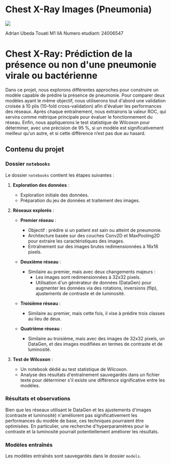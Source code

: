 # Chest X-Ray Images (Pneumonia)

<a target="_blank" href="https://cookiecutter-data-science.drivendata.org/">
    <img src="https://img.shields.io/badge/CCDS-Project%20template-328F97?logo=cookiecutter" />
</a>

Adrian Ubeda Touati M1 IIA
Numero etudiant: 24006547


# Chest X-Ray: Prédiction de la présence ou non d'une pneumonie virale ou bactérienne

Dans ce projet, nous explorons différentes approches pour construire un modèle capable de prédire la présence de pneumonie. Pour comparer deux modèles ayant le même objectif, nous utiliserons tout d'abord une validation croisée à 10 plis (10-fold cross-validation) afin d'évaluer les performances des réseaux. Après chaque entraînement, nous extrairons la valeur ROC, qui servira comme métrique principale pour évaluer le fonctionnement du réseau. Enfin, nous appliquerons le test statistique de Wilcoxon pour déterminer, avec une précision de 95 %, si un modèle est significativement meilleur qu’un autre, et si cette différence n’est pas due au hasard.

## Contenu du projet

### Dossier `notebooks`

Le dossier `notebooks` contient les étapes suivantes :

1. **Exploration des données** :
   - Exploration initiale des données.
   - Préparation du jeu de données et traitement des images.

2. **Réseaux explorés** :
   - **Premier réseau** : 
     - Objectif : prédire si un patient est sain ou atteint de pneumonie.
     - Architecture basée sur des couches Conv2D et MaxPooling2D pour extraire les caractéristiques des images.
     - Entraînement sur des images brutes redimensionnées à 16x16 pixels.

   - **Deuxième réseau** :
     - Similaire au premier, mais avec deux changements majeurs :
       - Les images sont redimensionnées à 32x32 pixels.
       - Utilisation d'un générateur de données (DataGen) pour augmenter les données via des rotations, inversions (flip), ajustements de contraste et de luminosité.

   - **Troisième réseau** :
     - Similaire au premier, mais cette fois, il vise à prédire trois classes au lieu de deux.

   - **Quatrième réseau** :
     - Similaire au troisième, mais avec des images de 32x32 pixels, un DataGen, et des images modifiées en termes de contraste et de luminosité.

3. **Test de Wilcoxon** :
   - Un notebook dédié au test statistique de Wilcoxon.
   - Analyse des résultats d'entraînement sauvegardés dans un fichier texte pour déterminer s'il existe une différence significative entre les modèles.

### Résultats et observations

Bien que les réseaux utilisant le DataGen et les ajustements d'images (contraste et luminosité) n'améliorent pas significativement les performances du modèle de base, ces techniques pourraient être optimisées. En particulier, une recherche d'hyperparamètres pour le contraste et la luminosité pourrait potentiellement améliorer les résultats.

### Modèles entraînés

Les modèles entraînés sont sauvegardés dans le dossier `models`.